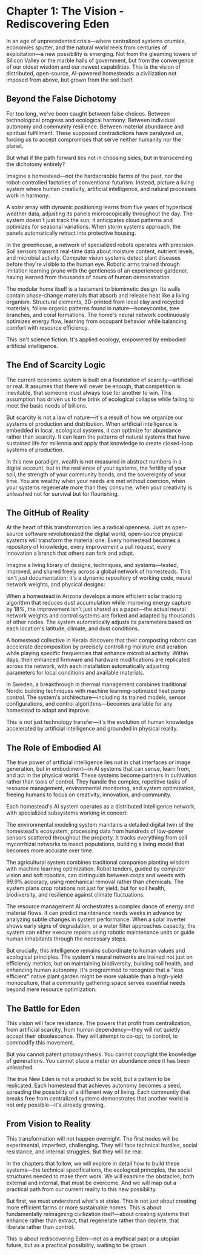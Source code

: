# Chapter 1: The Vision - Rediscovering Eden

In an age of unprecedented crisis—where centralized systems crumble, economies sputter, and the natural world reels from centuries of exploitation—a new possibility is emerging. Not from the gleaming towers of Silicon Valley or the marble halls of government, but from the convergence of our oldest wisdom and our newest capabilities. This is the vision of distributed, open-source, AI-powered homesteads: a civilization not imposed from above, but grown from the soil itself.

## Beyond the False Dichotomy

For too long, we've been caught between false choices. Between technological progress and ecological harmony. Between individual autonomy and community resilience. Between material abundance and spiritual fulfillment. These supposed contradictions have paralyzed us, forcing us to accept compromises that serve neither humanity nor the planet.

But what if the path forward lies not in choosing sides, but in transcending the dichotomy entirely?

Imagine a homestead—not the hardscrabble farms of the past, nor the robot-controlled factories of conventional futurism. Instead, picture a living system where human creativity, artificial intelligence, and natural processes work in harmony:

A solar array with dynamic positioning learns from five years of hyperlocal weather data, adjusting its panels microscopically throughout the day. The system doesn't just track the sun; it anticipates cloud patterns and optimizes for seasonal variations. When storm systems approach, the panels automatically retract into protective housing.

In the greenhouse, a network of specialized robots operates with precision. Soil sensors transmit real-time data about moisture content, nutrient levels, and microbial activity. Computer vision systems detect plant diseases before they're visible to the human eye. Robotic arms trained through imitation learning prune with the gentleness of an experienced gardener, having learned from thousands of hours of human demonstration.

The modular home itself is a testament to biomimetic design. Its walls contain phase-change materials that absorb and release heat like a living organism. Structural elements, 3D-printed from local clay and recycled materials, follow organic patterns found in nature—honeycombs, tree branches, and coral formations. The home's neural network continuously optimizes energy flow, learning from occupant behavior while balancing comfort with resource efficiency.

This isn't science fiction. It's applied ecology, empowered by embodied artificial intelligence.

## The End of Scarcity Logic

The current economic system is built on a foundation of scarcity—artificial or real. It assumes that there will never be enough, that competition is inevitable, that someone must always lose for another to win. This assumption has driven us to the brink of ecological collapse while failing to meet the basic needs of billions.

But scarcity is not a law of nature—it's a result of how we organize our systems of production and distribution. When artificial intelligence is embedded in local, ecological systems, it can optimize for abundance rather than scarcity. It can learn the patterns of natural systems that have sustained life for millennia and apply that knowledge to create closed-loop systems of production.

In this new paradigm, wealth is not measured in abstract numbers in a digital account, but in the resilience of your systems, the fertility of your soil, the strength of your community bonds, and the sovereignty of your time. You are wealthy when your needs are met without coercion, when your systems regenerate more than they consume, when your creativity is unleashed not for survival but for flourishing.

## The GitHub of Reality

At the heart of this transformation lies a radical openness. Just as open-source software revolutionized the digital world, open-source physical systems will transform the material one. Every homestead becomes a repository of knowledge, every improvement a pull request, every innovation a branch that others can fork and adapt.

Imagine a living library of designs, techniques, and systems—tested, improved, and shared freely across a global network of homesteads. This isn't just documentation; it's a dynamic repository of working code, neural network weights, and physical designs:

When a homestead in Arizona develops a more efficient solar tracking algorithm that reduces dust accumulation while improving energy capture by 18%, the improvement isn't just shared as a paper—the actual neural network weights and control systems are forked and adapted by thousands of other nodes. The system automatically adjusts its parameters based on each location's latitude, climate, and dust conditions.

A homestead collective in Kerala discovers that their composting robots can accelerate decomposition by precisely controlling moisture and aeration while playing specific frequencies that enhance microbial activity. Within days, their enhanced firmware and hardware modifications are replicated across the network, with each installation automatically adjusting parameters for local conditions and available materials.

In Sweden, a breakthrough in thermal management combines traditional Nordic building techniques with machine learning-optimized heat pump control. The system's architecture—including its trained models, sensor configurations, and control algorithms—becomes available for any homestead to adapt and improve.

This is not just technology transfer—it's the evolution of human knowledge accelerated by artificial intelligence and grounded in physical reality.

## The Role of Embodied AI

The true power of artificial intelligence lies not in chat interfaces or image generation, but in embodiment—in AI systems that can sense, learn from, and act in the physical world. These systems become partners in cultivation rather than tools of control. They handle the complex, repetitive tasks of resource management, environmental monitoring, and system optimization, freeing humans to focus on creativity, innovation, and community.

Each homestead's AI system operates as a distributed intelligence network, with specialized subsystems working in concert:

The environmental modeling system maintains a detailed digital twin of the homestead's ecosystem, processing data from hundreds of low-power sensors scattered throughout the property. It tracks everything from soil mycorrhizal networks to insect populations, building a living model that becomes more accurate over time.

The agricultural system combines traditional companion planting wisdom with machine learning optimization. Robot tenders, guided by computer vision and soft robotics, can distinguish between crops and weeds with 99.9% accuracy, using mechanical removal rather than chemicals. The system plans crop rotations not just for yield, but for soil health, biodiversity, and resilience against climate fluctuations.

The resource management AI orchestrates a complex dance of energy and material flows. It can predict maintenance needs weeks in advance by analyzing subtle changes in system performance. When a solar inverter shows early signs of degradation, or a water filter approaches capacity, the system can either execute repairs using robotic maintenance units or guide human inhabitants through the necessary steps.

But crucially, this intelligence remains subordinate to human values and ecological principles. The system's neural networks are trained not just on efficiency metrics, but on maintaining biodiversity, building soil health, and enhancing human autonomy. It's programmed to recognize that a "less efficient" native plant garden might be more valuable than a high-yield monoculture, that a community gathering space serves essential needs beyond mere resource optimization.

## The Battle for Eden

This vision will face resistance. The powers that profit from centralization, from artificial scarcity, from human dependency—they will not quietly accept their obsolescence. They will attempt to co-opt, to control, to commodify this movement.

But you cannot patent photosynthesis. You cannot copyright the knowledge of generations. You cannot place a meter on abundance once it has been unleashed.

The true New Eden is not a product to be sold, but a pattern to be replicated. Each homestead that achieves autonomy becomes a seed, spreading the possibility of a different way of living. Each community that breaks free from centralized systems demonstrates that another world is not only possible—it's already growing.

## From Vision to Reality

This transformation will not happen overnight. The first nodes will be experimental, imperfect, challenging. They will face technical hurdles, social resistance, and internal struggles. But they will be real.

In the chapters that follow, we will explore in detail how to build these systems—the technical specifications, the ecological principles, the social structures needed to make them work. We will examine the obstacles, both external and internal, that must be overcome. And we will map out a practical path from our current reality to this new possibility.

But first, we must understand what's at stake. This is not just about creating more efficient farms or more sustainable homes. This is about fundamentally reimagining civilization itself—about creating systems that enhance rather than extract, that regenerate rather than deplete, that liberate rather than control.

This is about rediscovering Eden—not as a mythical past or a utopian future, but as a practical possibility, waiting to be grown.
